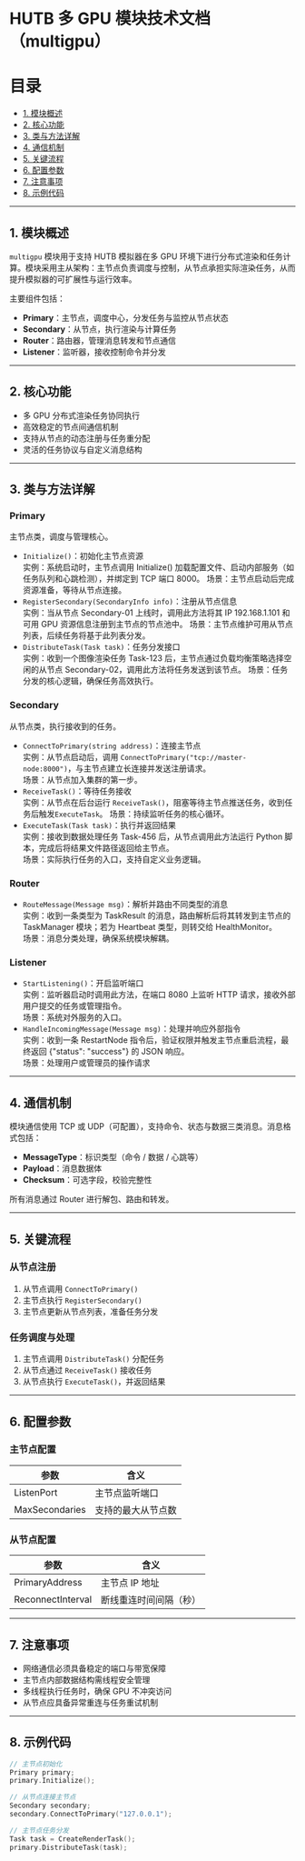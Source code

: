 # HUTB 多 GPU 模块技术文档（multigpu）

# 目录
- [1. 模块概述](#1-模块概述)
- [2. 核心功能](#2-核心功能)
- [3. 类与方法详解](#3-类与方法详解)
- [4. 通信机制](#4-通信机制)
- [5. 关键流程](#5-关键流程)
- [6. 配置参数](#6-配置参数)
- [7. 注意事项 ](#7-注意事项 )
- [8. 示例代码 ](#8-示例代码 )
  

---

## 1. 模块概述

`multigpu` 模块用于支持 HUTB 模拟器在多 GPU 环境下进行分布式渲染和任务计算。模块采用主从架构：主节点负责调度与控制，从节点承担实际渲染任务，从而提升模拟器的可扩展性与运行效率。

主要组件包括：

- **Primary**：主节点，调度中心，分发任务与监控从节点状态  
- **Secondary**：从节点，执行渲染与计算任务  
- **Router**：路由器，管理消息转发和节点通信  
- **Listener**：监听器，接收控制命令并分发  

---

## 2. 核心功能

- 多 GPU 分布式渲染任务协同执行  
- 高效稳定的节点间通信机制  
- 支持从节点的动态注册与任务重分配  
- 灵活的任务协议与自定义消息结构  

---

## 3. 类与方法详解

### Primary

主节点类，调度与管理核心。

- `Initialize()`：初始化主节点资源  
实例：系统启动时，主节点调用 Initialize() 加载配置文件、启动内部服务（如任务队列和心跳检测），并绑定到 TCP 端口 8000。 
场景：主节点启动后完成资源准备，等待从节点连接。
- `RegisterSecondary(SecondaryInfo info)`：注册从节点信息  
实例：当从节点 Secondary-01 上线时，调用此方法将其 IP 192.168.1.101 和可用 GPU 资源信息注册到主节点的节点池中。 
场景：主节点维护可用从节点列表，后续任务将基于此列表分发。
- `DistributeTask(Task task)`：任务分发接口  
实例：收到一个图像渲染任务 Task-123 后，主节点通过负载均衡策略选择空闲的从节点 Secondary-02，调用此方法将任务发送到该节点。 
场景：任务分发的核心逻辑，确保任务高效执行。
### Secondary

从节点类，执行接收到的任务。

- `ConnectToPrimary(string address)`：连接主节点  
实例：从节点启动后，调用 `ConnectToPrimary("tcp://master-node:8000")`，与主节点建立长连接并发送注册请求。  
场景：从节点加入集群的第一步。
- `ReceiveTask()`：等待任务接收  
实例：从节点在后台运行 `ReceiveTask()`，阻塞等待主节点推送任务，收到任务后触发`ExecuteTask`。 
场景：持续监听任务的核心循环。
- `ExecuteTask(Task task)`：执行并返回结果  
实例：接收到数据处理任务 Task-456 后，从节点调用此方法运行 Python 脚本，完成后将结果文件路径返回给主节点。  
场景：实际执行任务的入口，支持自定义业务逻辑。
### Router

- `RouteMessage(Message msg)`：解析并路由不同类型的消息  
实例：收到一条类型为 TaskResult 的消息，路由解析后将其转发到主节点的 TaskManager 模块；若为 Heartbeat 类型，则转交给 HealthMonitor。  
场景：消息分类处理，确保系统模块解耦。
### Listener

- `StartListening()`：开启监听端口  
实例：监听器启动时调用此方法，在端口 8080 上监听 HTTP 请求，接收外部用户提交的任务或管理指令。   
场景：系统对外服务的入口。
- `HandleIncomingMessage(Message msg)`：处理并响应外部指令  
实例：收到一条 RestartNode 指令后，验证权限并触发主节点重启流程，最终返回 {"status": "success"} 的 JSON 响应。  
场景：处理用户或管理员的操作请求
---

## 4. 通信机制

模块通信使用 TCP 或 UDP（可配置），支持命令、状态与数据三类消息。消息格式包括：

- **MessageType**：标识类型（命令 / 数据 / 心跳等）  
- **Payload**：消息数据体  
- **Checksum**：可选字段，校验完整性  

所有消息通过 Router 进行解包、路由和转发。

---

## 5. 关键流程

### 从节点注册

1. 从节点调用 `ConnectToPrimary()`  
2. 主节点执行 `RegisterSecondary()`  
3. 主节点更新从节点列表，准备任务分发  

### 任务调度与处理

1. 主节点调用 `DistributeTask()` 分配任务  
2. 从节点通过 `ReceiveTask()` 接收任务  
3. 从节点执行 `ExecuteTask()`，并返回结果  

---

## 6. 配置参数

### 主节点配置

| 参数            | 含义                 |
|-----------------|----------------------|
| ListenPort      | 主节点监听端口       |
| MaxSecondaries  | 支持的最大从节点数   |

### 从节点配置

| 参数              | 含义                     |
|-------------------|--------------------------|
| PrimaryAddress    | 主节点 IP 地址           |
| ReconnectInterval | 断线重连时间间隔（秒）   |

---

## 7. 注意事项

- 网络通信必须具备稳定的端口与带宽保障  
- 主节点内部数据结构需线程安全管理  
- 多线程执行任务时，确保 GPU 不冲突访问  
- 从节点应具备异常重连与任务重试机制  

---

## 8. 示例代码

```cpp
// 主节点初始化
Primary primary;
primary.Initialize();

// 从节点连接主节点
Secondary secondary;
secondary.ConnectToPrimary("127.0.0.1");

// 主节点任务分发
Task task = CreateRenderTask();
primary.DistributeTask(task);

